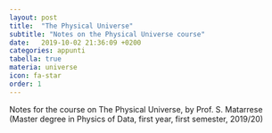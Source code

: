 ```yaml
---
layout: post
title:  "The Physical Universe"
subtitle: "Notes on the Physical Universe course"
date:   2019-10-02 21:36:09 +0200
categories: appunti
tabella: true
materia: universe
icon: fa-star
order: 1
---
```


Notes for the course on The Physical Universe, by Prof. S. Matarrese (Master degree in Physics of Data, first year, first semester, 2019/20)